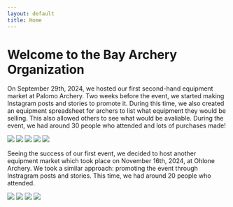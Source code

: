 ```yaml
---
layout: default
title: Home
---
```


# Welcome to the Bay Archery Organization

On September 29th, 2024, we hosted our first second-hand equipment market at Palomo Archery. Two weeks before the event, we started making Instagram posts and stories to promote it. During this time, we also created an equipment spreadsheet for archers to list what equipment they would be selling. This also allowed others to see what would be avaliable. During the event, we had around 30 people who attended and lots of purchases made!

![](https://github.com/peaaar/bao/blob/main/IMG_5508.JPG?raw=true)
![](https://github.com/peaaar/bao/blob/main/IMG_5481.JPG?raw=true)
![](https://github.com/peaaar/bao/blob/main/IMG_5513.JPG?raw=true)
![](https://github.com/peaaar/bao/blob/main/IMG_5522.JPG?raw=true)
![](https://github.com/peaaar/bao/blob/main/IMG_5524.JPG?raw=true)

Seeing the success of our first event, we decided to host another equipment market which took place on November 16th, 2024, at Ohlone Archery. We took a similar approach: promoting the event through Instragram posts and stories. This time, we had around 20 people who attended. 

![](https://github.com/peaaar/bao/blob/main/IMG_5856.JPG?raw=true)
![](https://github.com/peaaar/bao/blob/main/IMG_5864.JPG?raw=true)
![](https://github.com/peaaar/bao/blob/main/IMG_5867.JPG?raw=true)
![](https://github.com/peaaar/bao/blob/main/IMG_5870.JPG?raw=true)
